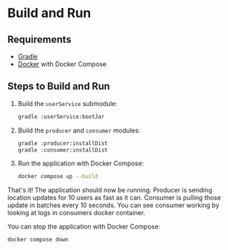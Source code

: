 # Build and Run

## Requirements
- [Gradle](https://gradle.org/install/)
- [Docker](https://www.docker.com/get-started/) with Docker Compose

## Steps to Build and Run

1. Build the `userService` submodule:
   ```sh
   gradle :userService:bootJar
   ```

2. Build the `producer` and `consumer` modules:
   ```sh
   gradle :producer:installDist
   gradle :consumer:installDist
   ```

3. Run the application with Docker Compose:
   ```sh
   docker compose up --build
   ```

That's it! The application should now be running.
Producer is sending location updates for 10 users as fast as it can.
Consumer is pulling those update in batches every 10 seconds.
You can see consumer working by looking at logs in consumers docker container.

You can stop the application with Docker Compose:
```sh
docker compose down
```

